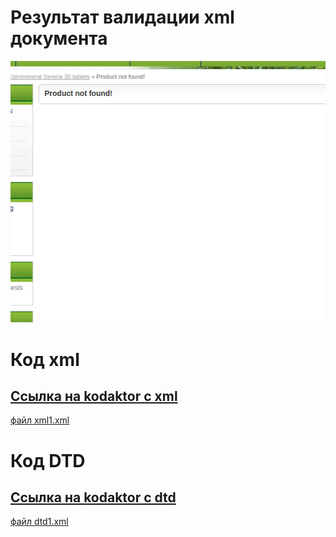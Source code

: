 # Результат валидации xml документа
![](img1.png "Результат выполнения")

# Код xml
## [Ссылка на kodaktor с xml](https://kodaktor.ru/?!=xml_50a24)
[файл xml1.xml](xml1.xml)

# Код DTD
## [Ссылка на kodaktor с dtd](https://kodaktor.ru/?!=dtd_8c193)
[файл dtd1.xml](dtd1.xml)
